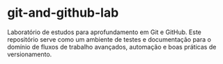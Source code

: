# git-and-github-lab
Laboratório de estudos para aprofundamento em Git e GitHub. Este repositório serve como um ambiente de testes e documentação para o domínio de fluxos de trabalho avançados, automação e boas práticas de versionamento.
